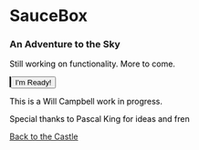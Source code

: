 # SauceBox
### An Adventure to the Sky



<style>
  canvas {
    background-color: #B4FBB4;
    border: 1px solid black;
  }
  p {color: black}
</style>

<body>
  <p>Still working on functionality. More to come.</p>
<canvas id="myCanvas" width="400px" height="600px"></canvas>
<input type="button" id="button" value="I'm Ready!"></input>
<script src="game.js"></script>
</body>

<footer>
  <p>This is a Will Campbell work in progress.</p>
  <p>Special thanks to Pascal King for ideas and fren</p>
</footer>

[Back to the Castle](https://whcampbell.github.io/Ivys-Castle/)
